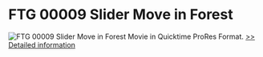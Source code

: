 # FTG 00009 Slider Move in Forest
![FTG 00009 Slider Move in Forest](https://mycommerce.akamaized.net/api/pimages/P300617849/BIG/300617849.JPG)
Movie in Quicktime ProRes Format.
[>> Detailed information](https://secure.shareit.com/shareit/product.html?productid=300617849&affiliateid=200057808)